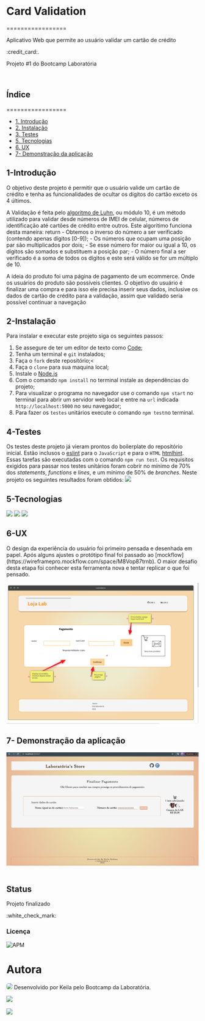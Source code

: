 # Card Validation 
=================
  <p Textalign="center"> Aplicativo Web que permite ao usuário validar um cartão de crédito</p> :credit_card:. <p>Projeto #1 do Bootcamp Laboratória</p> <br>

## Índice
=================
  <!--ts-->
  - [1. Introdução](#1-Introdução)
  - [2. Instalação](#2-Instalação) 
  - [3. Testes](#3-Testes)
  - [5. Tecnologias](#5-Tecnologias)
  - [6. UX](#6-UX)
  - [7- Demonstração da aplicação](#7-Demonstração-da-aplicação) 
  <!--te-->

## 1-Introdução
  <p> O objetivo deste projeto é permitir que o usuário valide um cartão de crédito e tenha as funcionalidades de ocultar os dígitos do cartão exceto os 4 últimos.</p>
  
  A Validação é feita pelo [algoritmo de Luhn](https://en.wikipedia.org/wiki/Luhn_algorithm), ou módulo 10, é um método utilizado para validar desde números de IMEI de celular, números de identificação até cartões de crédito entre outros. Este algoritimo funciona desta maneira:  return
    - Obtemos o inverso do número a ser verificado (contendo apenas dígitos [0-9]);
    - Os números que ocupam uma posição par são multiplicados por dois;
    - Se esse número for maior ou igual a 10, os dígitos são somados e substituem a posição par; 
    - O número final a ser verificado é a soma de todos os dígitos e este será válido se for um múltiplo de 10.
    
  <p> A ideia do produto foi uma página de pagamento de um ecommerce. Onde os usuários do produto são possíveis clientes. O objetivo do usuário é finalizar uma compra e para isso ele precisa inserir seus dados, inclusive os dados de cartão de crédito para a validação, assim que validado seria possível continuar a navegação</p>
 
 
  
## 2-Instalação 
  <p>Para instalar e executar este projeto siga os seguintes passos:</p>

   1. Se assegure de ter um editor de texto como [Code](https://code.visualstudio.com/); 
   2. Tenha um terminal e `git` instalados;
   3. Faça o `fork` deste repositório;<
   4. Faça o `clone` para sua maquina local;
   5. Instale o [Node.js](https://nodejs.org/)
   6. Com o comando `npm install` no terminal instale as dependências do projeto;
   7. Para visualizar o programa no navegador use o comando `npm start` no terminal para abrir um servidor web local e entre na `url` indicada `http://localhost:5000` no seu navegador;
   8. Para fazer os `testes` unitários execute o comando `npm test`no terminal.


## 4-Testes
   Os testes deste projeto já vieram prontos do boilerplate do repositório inicial. Estão inclusos o [eslint](https://eslint.org/) para o `JavaScript` e para o `HTML` [htmlhint](https://github.com/yaniswang/HTMLHint). Essas tarefas são executadas com o comando `npm run test`.
   Os requisitos exigidos para passar nos testes unitários foram cobrir no mínimo de 70% dos _statements_, _functions_
   e _lines_, e um mínimo de 50% de _branches_.
   Neste projeto os seguintes resultados foram obtidos:
   <img src="./scr/img/testResult.png">


## 5-Tecnologias
   <img src="https://img.shields.io/badge/HTML5-E34F26?style=for-the-badge&logo=html5&logoColor=white">
   <img src="https://img.shields.io/badge/CSS-239120?&style=for-the-badge&logo=css3&logoColor=white">
   <img src="https://img.shields.io/badge/JavaScript-323330?style=for-the-badge&logo=javascript&logoColor=F7DF1E">

## 6-UX
  <p> O design da experiência do usuário foi primeiro pensada e desenhada em papel. Após alguns ajustes o protótipo final foi passado ao [mockflow](https://wireframepro.mockflow.com/space/M8Vop87trnb). O maior desafio desta etapa foi conhecer esta ferramenta nova e tentar replicar o que foi pensado. </p>
  <img src= "./src/img/prototipo.png" >



## 7- Demonstração da aplicação
 <img src="src/img/tela.png"> 
 <img src="">
 <img src="">


## Status

  <p>Projeto finalizado</p> :white_check_mark:

### Licença 

  ![APM](https://img.shields.io/apm/l/modo?style=plastic)

# Autora

  <img  height="50" widtht="50" style="border-radius:5px;" src="https://avatars.githubusercontent.com/u/88164568?s=96&v=4">
  Desenvolvido por Keila pelo Bootcamp da Laboratória.

  <a href="mailto:hadamakeila@gmail.com" target="_blank"><img src="https://img.shields.io/badge/Gmail-D14836?style=for-the-badge&logo=gmail&logoColor=white"></a>

  <a href="https://www.linkedin.com/in/keila-hadama-45a903193/" target="_bank"><img src="https://img.shields.io/badge/LinkedIn-0077B5?style=for-the-badge&logo=linkedin&logoColor=white"></a>
